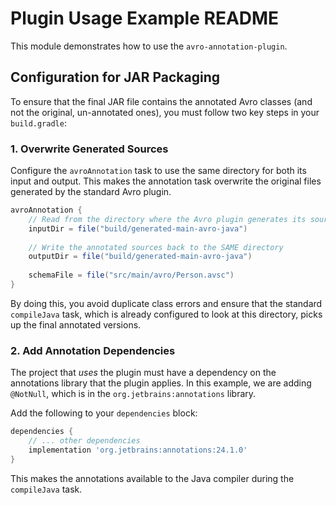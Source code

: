 # Plugin Usage Example README

This module demonstrates how to use the `avro-annotation-plugin`.

## Configuration for JAR Packaging

To ensure that the final JAR file contains the annotated Avro classes (and not the original, un-annotated ones), you must follow two key steps in your `build.gradle`:

### 1. Overwrite Generated Sources

Configure the `avroAnnotation` task to use the same directory for both its input and output. This makes the annotation task overwrite the original files generated by the standard Avro plugin.

```groovy
avroAnnotation {
    // Read from the directory where the Avro plugin generates its sources
    inputDir = file("build/generated-main-avro-java")
    
    // Write the annotated sources back to the SAME directory
    outputDir = file("build/generated-main-avro-java") 
    
    schemaFile = file("src/main/avro/Person.avsc")
}
```

By doing this, you avoid duplicate class errors and ensure that the standard `compileJava` task, which is already configured to look at this directory, picks up the final annotated versions.

### 2. Add Annotation Dependencies

The project that *uses* the plugin must have a dependency on the annotations library that the plugin applies. In this example, we are adding `@NotNull`, which is in the `org.jetbrains:annotations` library.

Add the following to your `dependencies` block:

```groovy
dependencies {
    // ... other dependencies
    implementation 'org.jetbrains:annotations:24.1.0'
}
```

This makes the annotations available to the Java compiler during the `compileJava` task. 